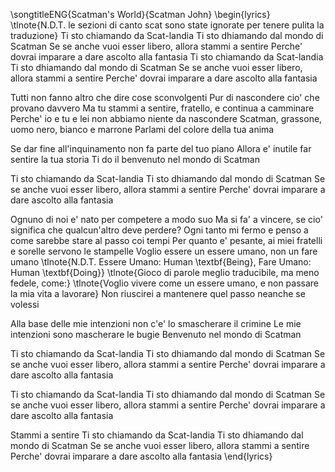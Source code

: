 \songtitleENG{Scatman's World}{Scatman John}
\begin{lyrics}
\tlnote{N.D.T. le sezioni di canto scat sono state ignorate per tenere pulita la traduzione}
Ti sto chiamando da Scat-landia
Ti sto dhiamando dal mondo di Scatman
Se se anche vuoi esser libero, allora stammi a sentire
Perche' dovrai imparare a dare ascolto alla fantasia
Ti sto chiamando da Scat-landia
Ti sto dhiamando dal mondo di Scatman
Se se anche vuoi esser libero, allora stammi a sentire
Perche' dovrai imparare a dare ascolto alla fantasia

Tutti non fanno altro che dire cose sconvolgenti
Pur di nascondere cio' che provano davvero
Ma tu stammi a sentire, fratello, e continua a camminare
Perche' io e tu e lei non abbiamo niente da nascondere
Scatman, grassone, uomo nero, bianco e marrone
Parlami del colore della tua anima

Se dar fine all'inquinamento non fa parte del tuo piano
Allora e' inutile far sentire la tua storia
Ti do il benvenuto nel mondo di Scatman

Ti sto chiamando da Scat-landia
Ti sto dhiamando dal mondo di Scatman
Se se anche vuoi esser libero, allora stammi a sentire
Perche' dovrai imparare a dare ascolto alla fantasia

Ognuno di noi e' nato per competere a modo suo
Ma si fa' a vincere, se cio' significa che qualcun'altro deve perdere?
Ogni tanto mi fermo e penso a come sarebbe stare al passo coi tempi
Per quanto e' pesante, ai miei fratelli e sorelle servono le stampelle
Voglio essere un essere umano, non un fare umano
\tlnote{N.D.T. Essere Umano: Human \textbf{Being}, Fare Umano: Human \textbf{Doing}}
\tlnote{Gioco di parole meglio traducibile, ma meno fedele, come:}
\tlnote{Voglio vivere come un essere umano, e non passare la mia vita a lavorare}
Non riuscirei a mantenere quel passo neanche se volessi

Alla base delle mie intenzioni non c'e' lo smascherare il crimine
Le mie intenzioni sono mascherare le bugie
Benvenuto nel mondo di Scatman

Ti sto chiamando da Scat-landia
Ti sto dhiamando dal mondo di Scatman
Se se anche vuoi esser libero, allora stammi a sentire
Perche' dovrai imparare a dare ascolto alla fantasia

Ti sto chiamando da Scat-landia
Ti sto dhiamando dal mondo di Scatman
Se se anche vuoi esser libero, allora stammi a sentire
Perche' dovrai imparare a dare ascolto alla fantasia

Stammi a sentire
Ti sto chiamando da Scat-landia
Ti sto dhiamando dal mondo di Scatman
Se se anche vuoi esser libero, allora stammi a sentire
Perche' dovrai imparare a dare ascolto alla fantasia
\end{lyrics}
